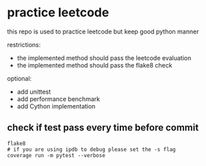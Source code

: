 # practice leetcode

this repo is used to practice leetcode but keep good python manner

restrictions:
- the implemented method should pass the leetcode evaluation
- the implemented method should pass the flake8 check

optional:
- add unittest
- add performance benchmark
- add Cython implementation


## check if test pass every time before commit
```
flake8
# if you are using ipdb to debug please set the -s flag
coverage run -m pytest --verbose
```
